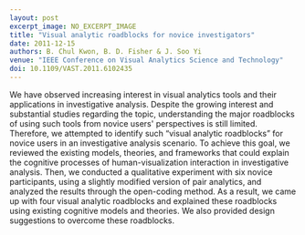 ```yaml
---
layout: post
excerpt_image: NO_EXCERPT_IMAGE
title: "Visual analytic roadblocks for novice investigators"
date: 2011-12-15
authors: B. Chul Kwon, B. D. Fisher & J. Soo Yi
venue: "IEEE Conference on Visual Analytics Science and Technology"
doi: 10.1109/VAST.2011.6102435
---
```

We have observed increasing interest in visual analytics tools and their applications in investigative analysis. Despite the growing interest and substantial studies regarding the topic, understanding the major roadblocks of using such tools from novice users' perspectives is still limited. Therefore, we attempted to identify such “visual analytic roadblocks” for novice users in an investigative analysis scenario. To achieve this goal, we reviewed the existing models, theories, and frameworks that could explain the cognitive processes of human-visualization interaction in investigative analysis. Then, we conducted a qualitative experiment with six novice participants, using a slightly modified version of pair analytics, and analyzed the results through the open-coding method. As a result, we came up with four visual analytic roadblocks and explained these roadblocks using existing cognitive models and theories. We also provided design suggestions to overcome these roadblocks.
